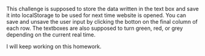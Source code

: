 This challenge is supposed to store the data written in the text box and save it into localStorage to be used for next time website is opened.
You can save and unsave the user input by clicking the botton on the final column of each row.
The textboxes are also supposed to turn green, red, or grey depending on the current real time.

I will keep working on this homework.
